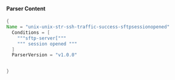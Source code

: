 #### Parser Content
```Java
{
Name = "unix-unix-str-ssh-traffic-success-sftpsessionopened"
  Conditions = [
    """sftp-server["""
    """ session opened """
  ]
  ParserVersion = "v1.0.0"


}
```